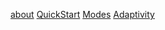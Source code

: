 <a href="https://vkcom.github.io/VKUI/6.7.4/#/About" data-section-name="About">about</a>
<a href="https://vkcom.github.io/VKUI/6.7.4/#/QuickStart" data-section-name="quickStart">QuickStart</a>
<a href="https://vkcom.github.io/VKUI/6.7.4/#/Modes" data-section-name="Modes">Modes</a>
<a href="https://vkcom.github.io/VKUI/6.7.4/#/Adaptivity" data-section-name="Adaptivity">Adaptivity</a>
